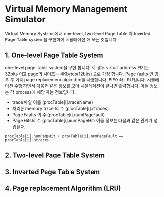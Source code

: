 # Virtual Memory Management Simulator

Virtual Memory Systems에서 one-level, two-level Page Table 과 Inverted Page Table system을 구현하여 시뮬레이션 해 보는 것입니다.


## 1. One-level Page Table System

one-level page Table system을 구현 합니다. 이 경우 virtual address 크기는 32bits 이고
page의 사이즈는 4Kbytes(12bits) 으로 가정 합니다. Page faults 인 경우 두 가지 page
replacement algorithm을 사용합니다. FIFO 와 LRU입니다. 시뮬레이션 수행 하면서 다음과 같은 정보를 모아 시뮬레이션이 끝나면 출력합니다. 
이들 정보는 각 process에 해당 하는 정보입니다. 
 - trace 파일 이름 (procTable[i].traceName) 
 - 처리한 memory trace 의 수 (procTable[i].ntraces) 
 - Page Faults 의 수 (procTable[i].numPageFault) 
 - Page Hits의 수 (procTable[i].numPageHit)
이들 정보는 다음과 같은 관계가 성립된다. 
```
procTable[i].numPageHit + procTable[i].numPageFault == procTable[i].ntraces
```

## 2. Two-level Page Table System

## 3. Inverted Page Table System

## 4. Page replacement Algorithm (LRU)
